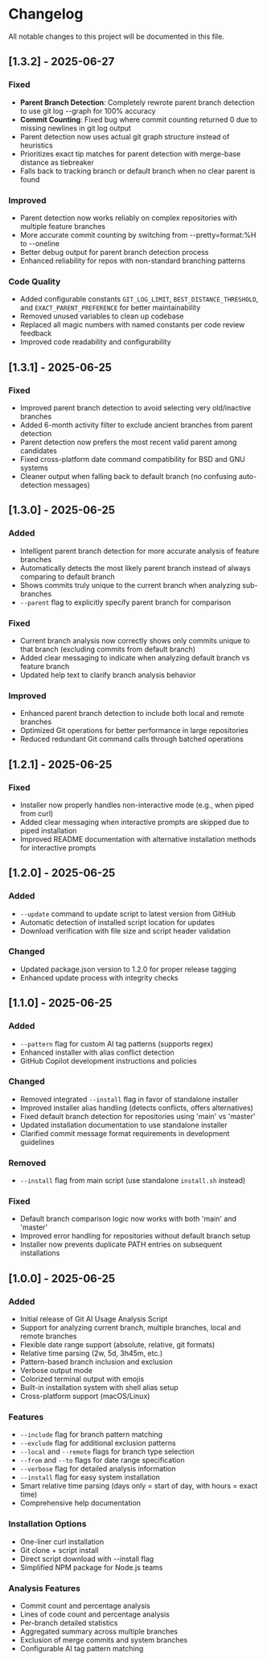 # Changelog

All notable changes to this project will be documented in this file.

## [1.3.2] - 2025-06-27

### Fixed
- **Parent Branch Detection**: Completely rewrote parent branch detection to use git log --graph for 100% accuracy
- **Commit Counting**: Fixed bug where commit counting returned 0 due to missing newlines in git log output
- Parent detection now uses actual git graph structure instead of heuristics
- Prioritizes exact tip matches for parent detection with merge-base distance as tiebreaker
- Falls back to tracking branch or default branch when no clear parent is found

### Improved  
- Parent detection now works reliably on complex repositories with multiple feature branches
- More accurate commit counting by switching from --pretty=format:%H to --oneline
- Better debug output for parent branch detection process
- Enhanced reliability for repos with non-standard branching patterns

### Code Quality
- Added configurable constants `GIT_LOG_LIMIT`, `BEST_DISTANCE_THRESHOLD`, and `EXACT_PARENT_PREFERENCE` for better maintainability
- Removed unused variables to clean up codebase
- Replaced all magic numbers with named constants per code review feedback
- Improved code readability and configurability

## [1.3.1] - 2025-06-25

### Fixed
- Improved parent branch detection to avoid selecting very old/inactive branches
- Added 6-month activity filter to exclude ancient branches from parent detection
- Parent detection now prefers the most recent valid parent among candidates
- Fixed cross-platform date command compatibility for BSD and GNU systems
- Cleaner output when falling back to default branch (no confusing auto-detection messages)

## [1.3.0] - 2025-06-25

### Added
- Intelligent parent branch detection for more accurate analysis of feature branches
- Automatically detects the most likely parent branch instead of always comparing to default branch
- Shows commits truly unique to the current branch when analyzing sub-branches
- `--parent` flag to explicitly specify parent branch for comparison

### Fixed
- Current branch analysis now correctly shows only commits unique to that branch (excluding commits from default branch)
- Added clear messaging to indicate when analyzing default branch vs feature branch
- Updated help text to clarify branch analysis behavior

### Improved
- Enhanced parent branch detection to include both local and remote branches
- Optimized Git operations for better performance in large repositories
- Reduced redundant Git command calls through batched operations

## [1.2.1] - 2025-06-25

### Fixed
- Installer now properly handles non-interactive mode (e.g., when piped from curl)
- Added clear messaging when interactive prompts are skipped due to piped installation
- Improved README documentation with alternative installation methods for interactive prompts

## [1.2.0] - 2025-06-25

### Added
- `--update` command to update script to latest version from GitHub
- Automatic detection of installed script location for updates
- Download verification with file size and script header validation

### Changed
- Updated package.json version to 1.2.0 for proper release tagging
- Enhanced update process with integrity checks

## [1.1.0] - 2025-06-25

### Added
- `--pattern` flag for custom AI tag patterns (supports regex)
- Enhanced installer with alias conflict detection
- GitHub Copilot development instructions and policies

### Changed
- Removed integrated `--install` flag in favor of standalone installer
- Improved installer alias handling (detects conflicts, offers alternatives)
- Fixed default branch detection for repositories using 'main' vs 'master'
- Updated installation documentation to use standalone installer
- Clarified commit message format requirements in development guidelines

### Removed
- `--install` flag from main script (use standalone `install.sh` instead)

### Fixed  
- Default branch comparison logic now works with both 'main' and 'master'
- Improved error handling for repositories without default branch setup
- Installer now prevents duplicate PATH entries on subsequent installations

## [1.0.0] - 2025-06-25

### Added
- Initial release of Git AI Usage Analysis Script
- Support for analyzing current branch, multiple branches, local and remote branches
- Flexible date range support (absolute, relative, git formats)
- Relative time parsing (2w, 5d, 3h45m, etc.)
- Pattern-based branch inclusion and exclusion
- Verbose output mode
- Colorized terminal output with emojis
- Built-in installation system with shell alias setup
- Cross-platform support (macOS/Linux)

### Features
- `--include` flag for branch pattern matching
- `--exclude` flag for additional exclusion patterns
- `--local` and `--remote` flags for branch type selection
- `--from` and `--to` flags for date range specification
- `--verbose` flag for detailed analysis information
- `--install` flag for easy system installation
- Smart relative time parsing (days only = start of day, with hours = exact time)
- Comprehensive help documentation

### Installation Options
- One-liner curl installation
- Git clone + script install  
- Direct script download with --install flag
- Simplified NPM package for Node.js teams

### Analysis Features
- Commit count and percentage analysis
- Lines of code count and percentage analysis
- Per-branch detailed statistics
- Aggregated summary across multiple branches
- Exclusion of merge commits and system branches
- Configurable AI tag pattern matching
